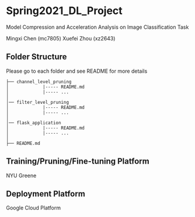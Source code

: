 # Spring2021\_DL\_Project
Model Compression and Acceleration Analysis on Image Classification Task

Mingxi Chen (mc7805) Xuefei Zhou (xz2643)


## Folder Structure

Please go to each folder and see README for more details

```
├── channel_level_pruning
│             |----- README.md
│             |----- ...
│     
│── filter_level_pruning 
│             |----- README.md
│             |----- ...
│   
│── flask_application 
│             |----- README.md
│             |----- ...      
│ 
├── README.md
```
## Training/Pruning/Fine-tuning Platform
NYU Greene

## Deployment Platform
Google Cloud Platform